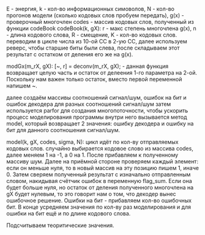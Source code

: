 E - энергия, 
k - кол-во информационных симоволов, 
N - кол-во прогонов модели (сколько кодовых слов пробуем передать), 
g(x) - проверочный многочлен codes - массив кодовых слов, полученный из функции codeBook codeBook(k, gX): 
r - макс степень многочлена g(x), 
n - длина кодового слова, 
R - смещение, 
K - кол-во кодовых слов. 
переводим в цикле числа из 10-ой СС в 2-ую СС, далее используем реверс, чтобы старшие биты были слева, после складываем этот результат с остатком от деления его же на g(x). 

modGx(m_rX, gX): [~, r] = deconv(m_rX, gX); - данная функция возвращает целую часть и остаток от делеения 1-го параметра на 2-ой. Поскольку нам важен только остаток, вместо первой переменной напишем ~. 

далее создаём массивы соотношений сигнал/шум, ошибок на бит и ошибок декодера для разных соотношений сигнал/шум затем используется parfor для создания многопоточности, чтобы ускорить процесс моделирования программы внутри него вызывается метод model, который возвращает 2 значения: ошибку декодера и ошибку на бит для данного соотношения сигнал/шум. 

model(k, gX, codes, sigma, N): цикл идёт по кол-ву отправляемых кодовых слов. случайно выбирается кодовое слово из массива codes, далее меняем 1 на -1, а 0 на 1. После прибавляем к полученному массиву шум. Далее на приёмной стороне проверяем каждый элемент: если он меньше нуля, то в новый массив на эту позицию пишем 1, иначе 0. Затем сверяем полученный результат с изначально отправленным словом, накидывая счётчик ошибок в переменную flag_sum. Если она будет больше нуля, но остаток от деления полученного многочлена на gX будет нулевым, то это говорит нам о том, что декодер вынес ошибочное решение. Ошибки на бит - прибавляем кол-во ошибочных бит. В конце усредняем значения по кол-ву раз моделирования и для ошибки на бит ещё и по длине кодового слова. 

Подсчитываем теоритические значения.
